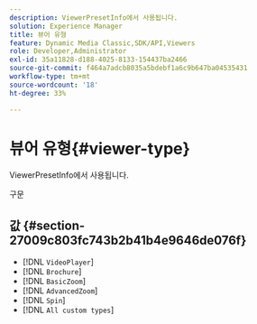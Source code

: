 ```yaml
---
description: ViewerPresetInfo에서 사용됩니다.
solution: Experience Manager
title: 뷰어 유형
feature: Dynamic Media Classic,SDK/API,Viewers
role: Developer,Administrator
exl-id: 35a11828-d188-4025-8133-154437ba2466
source-git-commit: f464a7adcb8035a5bdebf1a6c9b647ba04535431
workflow-type: tm+mt
source-wordcount: '18'
ht-degree: 33%

---
```


# 뷰어 유형{#viewer-type}

ViewerPresetInfo에서 사용됩니다.

구문

## 값 {#section-27009c803fc743b2b41b4e9646de076f}

* [!DNL `VideoPlayer`]
* [!DNL `Brochure`]
* [!DNL `BasicZoom`]
* [!DNL `AdvancedZoom`]
* [!DNL `Spin`]
* [!DNL `All custom types`]
